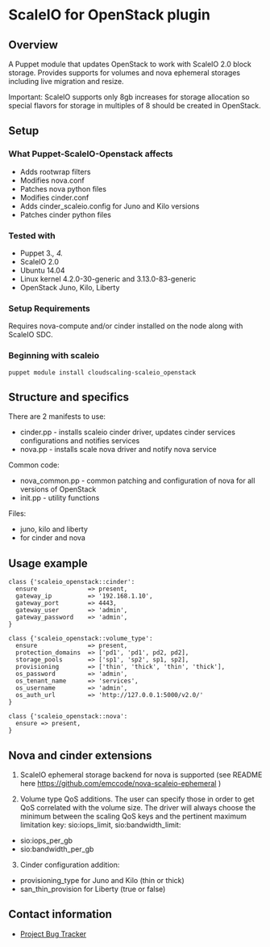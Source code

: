# ScaleIO for OpenStack plugin

## Overview

A Puppet module that updates OpenStack to work with ScaleIO 2.0 block storage.
Provides supports for volumes and nova ephemeral storages including live migration and resize.

Important: ScaleIO supports only 8gb increases for storage allocation so special flavors for storage in multiples of 8
should be created in OpenStack.

## Setup

### What Puppet-ScaleIO-Openstack affects

* Adds rootwrap filters
* Modifies nova.conf
* Patches nova python files
* Modifies cinder.conf
* Adds cinder_scaleio.config for Juno and Kilo versions
* Patches cinder python files

### Tested with

* Puppet 3.*, 4.*
* ScaleIO 2.0
* Ubuntu 14.04
* Linux kernel 4.2.0-30-generic and 3.13.0-83-generic
* OpenStack Juno, Kilo, Liberty

### Setup Requirements

Requires nova-compute and/or cinder installed on the node along with ScaleIO SDC.

### Beginning with scaleio
  ```
  puppet module install cloudscaling-scaleio_openstack
  ```

## Structure and specifics

There are 2 manifests to use:
  * cinder.pp - installs scaleio cinder driver, updates cinder services configurations and notifies services
  * nova.pp   - installs scale nova driver and notify nova service

Common code:
  * nova_common.pp - common patching and configuration of nova for all versions of OpenStack
  * init.pp - utility functions

Files:
  * juno, kilo and liberty
  * for cinder and nova

## Usage example
  ```
  class {'scaleio_openstack::cinder':
    ensure              => present,
    gateway_ip          => '192.168.1.10',
    gateway_port        => 4443,
    gateway_user        => 'admin',
    gateway_password    => 'admin',
  }

  class {'scaleio_openstack::volume_type':
    ensure              => present,
    protection_domains  => ['pd1', 'pd1', pd2, pd2],
    storage_pools       => ['sp1', 'sp2', sp1, sp2],
    provisioning        => ['thin', 'thick', 'thin', 'thick'],
    os_password         => 'admin',
    os_tenant_name      => 'services',
    os_username         => 'admin',
    os_auth_url         => 'http://127.0.0.1:5000/v2.0/'
  }

  class {'scaleio_openstack::nova':
    ensure => present,
  }
  ```

## Nova and cinder extensions

1. ScaleIO ephemeral storage backend for nova is supported (see README here https://github.com/emccode/nova-scaleio-ephemeral )

2. Volume type QoS additions. The user can specify those in order to get QoS correlated with
the volume size. The driver will always choose the minimum between the scaling QoS
keys and the pertinent maximum limitation key: sio:iops_limit, sio:bandwidth_limit:
  * sio:iops_per_gb
  * sio:bandwidth_per_gb

3. Cinder configuration addition:
  * provisioning_type for Juno and Kilo (thin or thick)
  * san_thin_provision for Liberty (true or false)


## Contact information

- [Project Bug Tracker](https://github.com/emccode/puppet-scaleio-openstack/issues)
